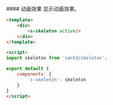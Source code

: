 <cn>
#### 动画效果
显示动画效果。
</cn>

```html
<template>
    <div>
        <s-skeleton active/>
    </div>
</template>

<script>
import skeleton from 'santd/skeleton';

export default {
    components: {
        's-skeleton': skeleton
    }
}
</script>
```
